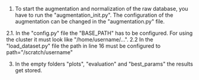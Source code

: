 1. To start the augmentation and normalization of the raw database, you have to run the "augmentation_init.py". The configuration of the augmentation can be changed in the "augmentation.py" file.

2.1. In the "config.py" file the "BASE_PATH" has to be configured. For using the cluster it must look like "/home/username/...".
2.2 In the "load_dataset.py" file the path in line 16 must be configured to path="/scratch/username"

3. In the empty folders "plots", "evaluation" and "best_params" the results get stored.
